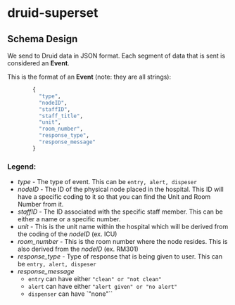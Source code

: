 # druid-superset
## Schema Design
We send to Druid data in JSON format. Each segment of data that is sent is considered an **Event**.

This is the format of an **Event** (note: they are all strings):


```python
        {
          "type",
          "nodeID",
          "staffID",
          "staff_title",
          "unit",
          "room_number",
          "response_type",
          "response_message"
        }
```

### Legend:

- *type* - The type of event. This can be `entry, alert, dispeser`
- *nodeID* - The ID of the physical node placed in the hospital. This ID will have a specific coding to it so that you can find the Unit and Room Number from it.
- *staffID* - The ID associated with the specific staff member. This can be either a name or a specific number.
- *unit* - This is the unit name within the hospital which will be derived from the coding of the *nodeID* (ex. ICU)
- *room_number* - This is the room number where the node resides. This is also derived from the *nodeID* (ex. RM301)
- *response_type* - Type of response that is being given to user. This can be `entry, alert, dispeser`
- *response_message* 
   - `entry` can have either `"clean" or "not clean"`
   - `alert` can have either `"alert given" or "no alert"`
   - `dispenser` can have `"none"``
